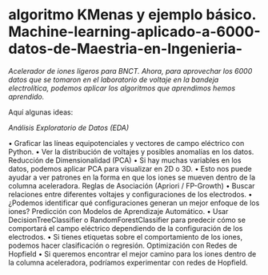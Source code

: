 

# algoritmo KMenas y ejemplo básico. Machine-learning-aplicado-a-6000-datos-de-Maestria-en-Ingenieria- 

_Acelerador de iones ligeros para BNCT. Ahora, para aprovechar los 6000 datos que se tomaron en el laboratorio de voltaje en la bandeja electrolítica, podemos aplicar los algoritmos que aprendimos hemos aprendido._ 

Aquí algunas ideas: 

_Análisis Exploratorio de Datos (EDA)_

 • Graficar las líneas equipotenciales y vectores de campo eléctrico con Python.
 • Ver la distribución de voltajes y posibles anomalías en los datos. Reducción de Dimensionalidad (PCA) 
 • Si hay muchas variables en los datos, podemos aplicar PCA para visualizar en 2D o 3D. 
 • Esto nos puede ayudar a ver patrones en la forma en que los iones se mueven dentro de la columna aceleradora. Reglas de Asociación (Apriori / FP-Growth) 
 • Buscar relaciones entre diferentes voltajes y configuraciones de los electrodos. 
 • ¿Podemos identificar qué configuraciones generan un mejor enfoque de los iones? Predicción con Modelos de Aprendizaje Automático.
 • Usar DecisionTreeClassifier o RandomForestClassifier para predecir cómo se comportará el campo eléctrico dependiendo de la configuración de los electrodos.
 • Si tienes etiquetas sobre el comportamiento de los iones, podemos hacer clasificación o regresión. Optimización con Redes de Hopfield 
 • Si queremos encontrar el mejor camino para los iones dentro de la columna aceleradora, podríamos experimentar con redes de Hopfield.
